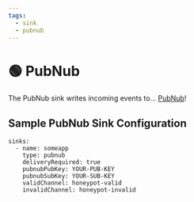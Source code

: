 ```yaml
---
tags:
  - sink
  - pubnub
---
```


# 🟢 PubNub


The PubNub sink writes incoming events to... [PubNub](https://www.pubnub.com/)!


## Sample PubNub Sink Configuration
```
sinks:
  - name: someapp
    type: pubnub
    deliveryRequired: true
    pubnubPubKey: YOUR-PUB-KEY
    pubnubSubKey: YOUR-SUB-KEY
    validChannel: honeypot-valid
    invalidChannel: honeypot-invalid
```
